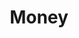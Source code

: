 ---
title: Money
image: \assets\img\impacts\money.png
permalink: /category/money/
pagination: 
  enabled: true
  category: money
---